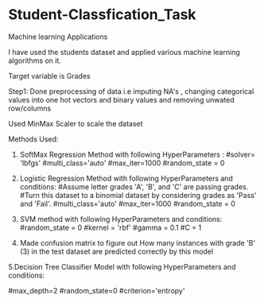 # Student-Classfication_Task
Machine learning Applications

I have used the students dataset and applied various machine learning algorithms on it.

Target variable is Grades

Step1: Done preprocessing of data i.e imputing NA's , changing categorical values into one hot vectors and binary values and removing unwated row/columns

Used MinMax Scaler to scale the dataset

Methods Used:

1. SoftMax Regression Method with following HyperParameters : #solver= 'lbfgs' 
#multi_class='auto' 
#max_iter=1000 
#random_state = 0

2. Logistic Regression Method with following HyperParameters and conditions: 
#Assume letter grades 'A', 'B', and 'C' are passing grades. 
#Turn this dataset to a binomial dataset by considering grades as 'Pass' and 'Fail'. 
#multi_class='auto' 
#max_iter=1000 
#random_state = 0

3. SVM method with following HyperParameters and conditions:
#random_state = 0 
#kernel = 'rbf' 
#gamma = 0.1
#C = 1

4. Made confusion matrix to figure out How many instances with grade 'B' (3) in the test dataset are predicted correctly by this model



5.Decision Tree Classifier Model with following HyperParameters and conditions:


#max_depth=2 
#random_state=0 
#criterion='entropy'
